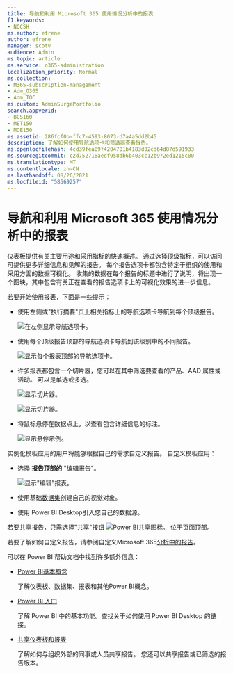 ```yaml
---
title: 导航和利用 Microsoft 365 使用情况分析中的报表
f1.keywords:
- NOCSH
ms.author: efrene
author: efrene
manager: scotv
audience: Admin
ms.topic: article
ms.service: o365-administration
localization_priority: Normal
ms.collection:
- M365-subscription-management
- Adm_O365
- Adm_TOC
ms.custom: AdminSurgePortfolio
search.appverid:
- BCS160
- MET150
- MOE150
ms.assetid: 286fcf0b-ffc7-4593-8073-d7a4a5dd2b45
description: 了解如何使用导航选项卡和筛选器查看报告。
ms.openlocfilehash: 4cd39fea09f4204701b4183d02cd64d87d591933
ms.sourcegitcommit: c2d752718aedf958db6b403cc12b972ed1215c00
ms.translationtype: MT
ms.contentlocale: zh-CN
ms.lasthandoff: 08/26/2021
ms.locfileid: "58569257"
---
```

# <a name="navigate-and-utilize-the-reports-in-microsoft-365-usage-analytics"></a>导航和利用 Microsoft 365 使用情况分析中的报表

仪表板提供有关主要用途和采用指标的快速概述。 通过选择顶级指标，可以访问可提供更多详细信息和见解的报告。 每个报告选项卡都包含特定于组织的使用和采用方面的数据可视化。 收集的数据在每个报告的标题中进行了说明，将出现一个图块，其中包含有关正在查看的报告选项卡上的可视化效果的进一步信息。

若要开始使用报表，下面是一些提示：

- 使用左侧或"执行摘要"页上相关指标上的导航选项卡导航到每个顶级报告。

    ![在左侧显示导航选项卡。](../../media/navigate-usage-analytics1.png)

- 使用每个顶级报告顶部的导航选项卡导航到该级别中的不同报告。

    ![显示每个报表顶部的导航选项卡。](../../media/navigate-usage-analytics2.png)

- 许多报表都包含一个切片器，您可以在其中筛选要查看的产品、AAD 属性或活动。 可以是单选或多选。

    ![显示切片器。](../../media/navigate-usage-analytics3.png)

    ![显示切片器。](../../media/navigate-usage-analytics4.png)


- 将鼠标悬停在数据点上，以查看包含详细信息的标注。

    ![显示悬停示例。](../../media/navigate-usage-analytics6.png)

实例化模板应用的用户将能够根据自己的需求自定义报告。 自定义模板应用：

- 选择 **报告顶部的** "编辑报告"。

    ![显示"编辑"报表。](../../media/navigate-usage-analytics7.png)


- 使用基础[数据集](usage-analytics-data-model.md)创建自己的视觉对象。

- 使用 Power BI Desktop引入您自己的数据源。

若要共享报告，只需选择"共享"按钮 ![Power BI共享图标。](../../media/dbb0569d-2013-4f9d-ab9d-d01b09631b92.png) 位于页面顶部。

若要了解如何自定义报告，请参阅自定义Microsoft 365[分析中的报告](customize-reports.md)。

可以在 Power BI 帮助文档中找到许多额外信息：

- [Power BI基本概念](/power-bi/service-basic-concepts)

    了解仪表板、数据集、报表和其他Power BI概念。

- [Power BI 入门](/power-bi/service-get-started?wt.mc_id=O365_Reports_PBI_contentpack)

    了解 Power BI 中的基本功能。查找关于如何使用 Power BI Desktop 的链接。

- [共享仪表板和报表](/power-bi/service-share-dashboards)

    了解如何与组织外部的同事或人员共享报告。 您还可以共享报告或已筛选的报告版本。